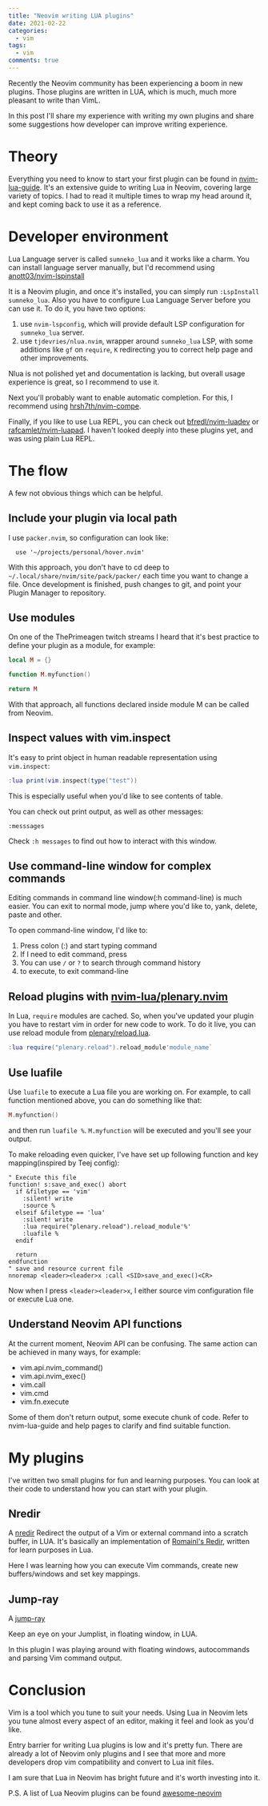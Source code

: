 ```yaml
---
title: "Neovim writing LUA plugins"
date: 2021-02-22
categories:
  - vim
tags:
  - vim
comments: true
---
```


Recently the Neovim community has been experiencing a boom in new plugins.
Those plugins are written in LUA, which is much, much more pleasant to write
than VimL.

In this post I'll share my experience with writing my own plugins and share some
suggestions how developer can improve writing experience.

# Theory

Everything you need to know to start your first plugin can be found in
[nvim-lua-guide](https://github.com/nanotee/nvim-lua-guide). It's an
extensive guide to writing Lua in Neovim, covering large variety of topics. I
had to read it multiple times to wrap my head around it, and kept coming back
to use it as a reference.

# Developer environment

Lua Language server is called `sumneko_lua` and it works like a charm. You can
install language server manually, but I'd recommend using [anott03/nvim-lspinstall](https://github.com/anott03/nvim-lspinstall)

It is a Neovim plugin, and once it's installed, you can simply run `:LspInstall
sumneko_lua`.
Also you have to configure Lua Language Server before you can use it. To do it,
you have two options:
1. use `nvim-lspconfig`, which will provide default LSP configuration for
   `sumneko_lua` server.
2. use `tjdevries/nlua.nvim`, wrapper around `sumneko_lua` LSP, with some
   additions like `gf` on `require`, `K` redirecting you to correct help page
   and other improvements.

Nlua is not polished yet and documentation is lacking, but overall usage
experience is great, so I recommend to use it.

Next you'll probably want to enable automatic completion. For this, I recommend
using [hrsh7th/nvim-compe](https://github.com/hrsh7th/nvim-compe).

Finally, if you like to use Lua REPL, you can check out [bfredl/nvim-luadev](https://github.com/bfredl/nvim-luadev)
or [rafcamlet/nvim-luapad](https://github.com/rafcamlet/nvim-luapad). I haven't
looked deeply into these plugins yet, and was using plain Lua REPL.


# The flow

A few not obvious things which can be helpful.

## Include your plugin via local path

I use `packer.nvim`, so configuration can look like:
```vim
  use '~/projects/personal/hover.nvim'
```

With this approach, you don't have to cd deep to `~/.local/share/nvim/site/pack/packer/`
each time you want to change a file. Once development is finished, push changes
to git, and point your Plugin Manager to repository.

## Use modules

On one of the ThePrimeagen twitch streams I heard that it's best practice to 
define your plugin as a module, for example:

```lua
local M = {}

function M.myfunction()

return M
```

With that approach, all functions declared inside module M can be called from
Neovim.

## Inspect values with vim.inspect

It's easy to print object in human readable representation using `vim.inspect`:

```lua
:lua print(vim.inspect(type("test"))
```
This is especially useful when you'd like to see contents of table.

You can check out print output, as well as other messages:
```vim
:messsages
```

Check `:h messages` to find out how to interact with this window.

## Use command-line window for complex commands

Editing commands in command line window(:h command-line) is much easier. You can exit
to normal mode, jump where you'd like to, yank, delete, paste and other.

To open command-line window, I'd like to:
1. Press colon (:) and start typing command
2. If I need to edit command, press <C-f>
3. You can use `/` or `?` to search through command history
4. <CR> to execute, <Esc> to exit command-line

## Reload plugins with [nvim-lua/plenary.nvim](https://github.com/nvim-lua/plenary.nvim)

In Lua, `require` modules are cached. So, when you've updated your plugin you
have to restart vim in order for new code to work. To do it live, you can use
reload module from
[plenary/reload.lua](https://github.com/nvim-lua/plenary.nvim/blob/master/lua/plenary/reload.lua).

```Lua
:lua require("plenary.reload").reload_module'module_name`
```

## Use luafile

Use `luafile` to execute a Lua file you are working on. For example, to call
function mentioned above, you can do something like that:

```LUA
M.myfunction()
```

and then run `luafile %`. `M.myfunction` will be executed and you'll see your
output.

To make reloading even quicker, I've have set up following function and
key mapping(inspired by Teej config):

```vim
" Execute this file
function! s:save_and_exec() abort
  if &filetype == 'vim'
    :silent! write
    :source %
  elseif &filetype == 'lua'
    :silent! write
    :lua require("plenary.reload").reload_module'%'
    :luafile %
  endif

  return
endfunction
" save and resource current file
nnoremap <leader><leader>x :call <SID>save_and_exec()<CR>
```

Now when I press `<leader><leader>x`, I either source vim configuration file or
execute Lua one.

## Understand Neovim API functions

At the current moment, Neovim API can be confusing. The same action can be
achieved in many ways, for example:
* vim.api.nvim_command()
* vim.api.nvim_exec()
* vim.call
* vim.cmd
* vim.fn.execute

Some of them don't return output, some execute chunk of code. Refer to
nvim-lua-guide and help pages to clarify and find suitable function.

# My plugins

I've written two small plugins for fun and learning purposes. You can look at
their code to understand how you can start with your plugin.

## Nredir

A [nredir](https://github.com/sbulav/nredir.nvim) Redirect the output of a Vim
or external command into a scratch buffer, in LUA.
It's basically an implementation of [Romainl's Redir](https://gist.github.com/romainl/eae0a260ab9c135390c30cd370c20cd7),
written for learn purposes in Lua.

Here I was learning how you can execute Vim commands, create new buffers/windows
and set key mappings.

## Jump-ray

A [jump-ray](https://github.com/sbulav/jump-ray.nvim)

Keep an eye on your Jumplist, in floating window, in LUA.

In this plugin I was playing around with floating windows, autocommands and
parsing Vim command output.

# Conclusion

Vim is a tool which you tune to suit your needs. Using Lua in Neovim lets you tune
almost every aspect of an editor, making it feel and look as you'd like.

Entry barrier for writing Lua plugins is low and it's pretty fun.
There are already a lot of Neovim only plugins and I see that more and more
developers drop vim compatibility and convert to Lua init files.

I am sure that Lua in Neovim has bright future and it's worth investing into it.

P.S. A list of Lua Neovim plugins can be found [awesome-neovim](https://github.com/rockerBOO/awesome-neovim)
